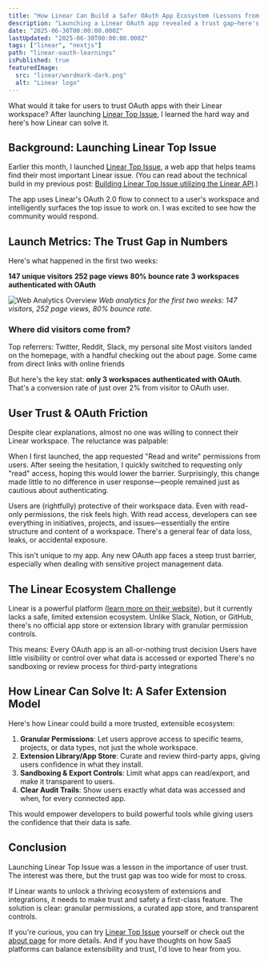 ```yaml
---
title: "How Linear Can Build a Safer OAuth App Ecosystem (Lessons from Launching Linear Top Issue)"
description: "Launching a Linear OAuth app revealed a trust gap—here's what the data shows, and how Linear can solve it with a safer, more extensible app ecosystem."
date: "2025-06-30T00:00:00.000Z"
lastUpdated: "2025-06-30T00:00:00.000Z"
tags: ["linear", "nextjs"]
path: "linear-oauth-learnings"
isPublished: true
featuredImage:
  src: "linear/wordmark-dark.png"
  alt: "Linear logo"
---
```


What would it take for users to trust OAuth apps with their Linear workspace? After launching [Linear Top Issue](https://www.linear-top-issue.app), I learned the hard way and here's how Linear can solve it.

## Background: Launching Linear Top Issue

Earlier this month, I launched [Linear Top Issue](https://www.linear-top-issue.app), a web app that helps teams find their most important Linear issue. (You can read about the technical build in my previous post: [Building Linear Top Issue utilizing the Linear API](/linear-top-issue-app/).)

The app uses Linear's OAuth 2.0 flow to connect to a user's workspace and intelligently surfaces the top issue to work on. I was excited to see how the community would respond.

## Launch Metrics: The Trust Gap in Numbers

Here's what happened in the first two weeks:

**147 unique visitors**
**252 page views**
**80% bounce rate**
**3 workspaces authenticated with OAuth**

![Web Analytics Overview](/images/linear-top-issues-metrics-1.jpg)
_Web analytics for the first two weeks: 147 visitors, 252 page views, 80% bounce rate._

### Where did visitors come from?

Top referrers: Twitter, Reddit, Slack, my personal site
Most visitors landed on the homepage, with a handful checking out the about page. Some came from direct links with online friends

But here's the key stat: **only 3 workspaces authenticated with OAuth**. That's a conversion rate of just over 2% from visitor to OAuth user.

## User Trust & OAuth Friction

Despite clear explanations, almost no one was willing to connect their Linear workspace. The reluctance was palpable:

When I first launched, the app requested "Read and write" permissions from users. After seeing the hesitation, I quickly switched to requesting only "read" access, hoping this would lower the barrier. Surprisingly, this change made little to no difference in user response—people remained just as cautious about authenticating.

Users are (rightfully) protective of their workspace data. Even with read-only permissions, the risk feels high. With read access, developers can see everything in initiatives, projects, and issues—essentially the entire structure and content of a workspace. There's a general fear of data loss, leaks, or accidental exposure.

This isn't unique to my app. Any new OAuth app faces a steep trust barrier, especially when dealing with sensitive project management data.

## The Linear Ecosystem Challenge

Linear is a powerful platform ([learn more on their website](https://www.linear.app)), but it currently lacks a safe, limited extension ecosystem. Unlike Slack, Notion, or GitHub, there's no official app store or extension library with granular permission controls.

This means:
Every OAuth app is an all-or-nothing trust decision
Users have little visibility or control over what data is accessed or exported
There's no sandboxing or review process for third-party integrations

## How Linear Can Solve It: A Safer Extension Model

Here's how Linear could build a more trusted, extensible ecosystem:

1. **Granular Permissions**: Let users approve access to specific teams, projects, or data types, not just the whole workspace.
2. **Extension Library/App Store**: Curate and review third-party apps, giving users confidence in what they install.
3. **Sandboxing & Export Controls**: Limit what apps can read/export, and make it transparent to users.
4. **Clear Audit Trails**: Show users exactly what data was accessed and when, for every connected app.

This would empower developers to build powerful tools while giving users the confidence that their data is safe.

## Conclusion

Launching Linear Top Issue was a lesson in the importance of user trust. The interest was there, but the trust gap was too wide for most to cross.

If Linear wants to unlock a thriving ecosystem of extensions and integrations, it needs to make trust and safety a first-class feature. The solution is clear: granular permissions, a curated app store, and transparent controls.

If you're curious, you can try [Linear Top Issue](https://www.linear-top-issue.app) yourself or check out the [about page](https://www.linear-top-issue.app/about) for more details. And if you have thoughts on how SaaS platforms can balance extensibility and trust, I'd love to hear from you.
